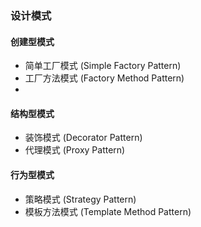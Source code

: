 ### 设计模式

#### 创建型模式
- 简单工厂模式 (Simple Factory Pattern)
- 工厂方法模式 (Factory Method Pattern)
-

#### 结构型模式
- 装饰模式 (Decorator Pattern)
- 代理模式 (Proxy Pattern)

#### 行为型模式
- 策略模式 (Strategy Pattern)
- 模板方法模式 (Template Method Pattern)
